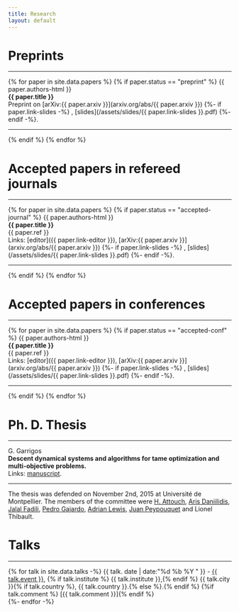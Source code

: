 ```yaml
---
title: Research
layout: default
---
```


# Preprints

---

{% for paper in site.data.papers %}
{% if paper.status == "preprint" %}
{{ paper.authors-html }} <br>
**{{ paper.title }}** <br>
Preprint on [arXiv:{{ paper.arxiv }}](arxiv.org/abs/{{ paper.arxiv }})
{%- if paper.link-slides -%}
, [slides](/assets/slides/{{ paper.link-slides }}.pdf)
{%- endif -%}.

---
{% endif %}
{% endfor %}


# Accepted papers in refereed journals

---

{% for paper in site.data.papers %}
{% if paper.status == "accepted-journal" %}
{{ paper.authors-html }} <br>
**{{ paper.title }}** <br>
{{ paper.ref }} <br>
Links: [editor]({{ paper.link-editor }}), 
[arXiv:{{ paper.arxiv }}](arxiv.org/abs/{{ paper.arxiv }})
{%- if paper.link-slides -%}
, [slides](/assets/slides/{{ paper.link-slides }}.pdf)
{%- endif -%}.

---
{% endif %}
{% endfor %}

# Accepted papers in conferences

---

{% for paper in site.data.papers %}
{% if paper.status == "accepted-conf" %}
{{ paper.authors-html }} <br>
**{{ paper.title }}** <br>
{{ paper.ref }} <br>
Links: [editor]({{ paper.link-editor }}), 
[arXiv:{{ paper.arxiv }}](arxiv.org/abs/{{ paper.arxiv }})
{%- if paper.link-slides -%}
, [slides](/assets/slides/{{ paper.link-slides }}.pdf)
{%- endif -%}.

---
{% endif %}
{% endfor %}

# Ph. D. Thesis

---

G. Garrigos <br>
**Descent dynamical systems and algorithms for tame optimization and multi-objective problems.** <br>
Links: [manuscript](https://tel.archives-ouvertes.fr/tel-01245406).

---

The thesis was defended on November 2nd, 2015 at Université de Montpellier. 
The members of the committee were 
<a href="https://scholar.google.com/citations?user=pKr252gAAAAJ&amp;hl=fr">H. Attouch</a>,
<a href="http://www.dim.uchile.cl/~arisd/">Aris Daniilidis</a>,
<a href="https://fadili.users.greyc.fr/">Jalal Fadili</a>,
<a href="http://pgajardo.mat.utfsm.cl/">Pedro Gajardo</a>,
<a href="http://people.orie.cornell.edu/aslewis/">Adrian Lewis</a>,
<a href="http://dim.uchile.cl/~jpeypou/">Juan Peypouquet</a> 
and Lionel Thibault.

# Talks

---

{% for talk in site.data.talks -%}
{{ talk. date | date:"%d %b %Y " }} - 
<a href="{{ talk.url }}">{{ talk.event }}</a>, 
{% if talk.institute %} {{ talk.institute }},{% endif %} {{ talk.city }}{% if talk.country %}, {{ talk.country }}.{% else %}.{% endif %}
{%if talk.comment %} [{{ talk.comment }}]{% endif %}<br>
{%- endfor -%}

















